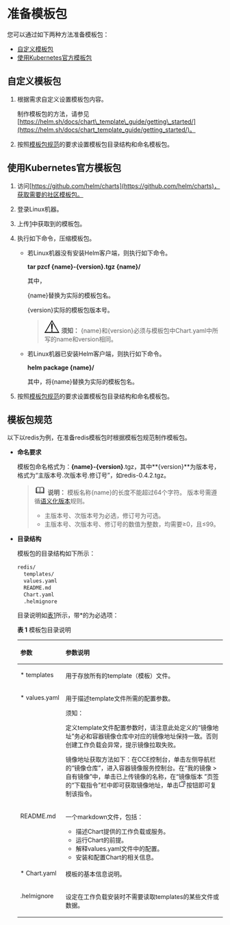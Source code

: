 # 准备模板包<a name="cce_01_0144"></a>

您可以通过如下两种方法准备模板包：

-   [自定义模板包](#s84a75de063eb4fb29387e64d133b0da6)
-   [使用Kubernetes官方模板包](#s5f9699b10586401d81cfebd947cf416f)

## 自定义模板包<a name="s84a75de063eb4fb29387e64d133b0da6"></a>

1.  根据需求自定义设置模板包内容。

    制作模板包的方法，请参见[https://helm.sh/docs/chart\_template\_guide/getting\_started/](https://helm.sh/docs/chart_template_guide/getting_started/)。

2.  按照[模板包规范](#s8af9336c49a44399865c7a0f3149d789)的要求设置模板包目录结构和命名模板包。

## 使用Kubernetes官方模板包<a name="s5f9699b10586401d81cfebd947cf416f"></a>

1.  <a name="l6d35ccf85da74660b802f524cc9e3095"></a>访问[https://github.com/helm/charts](https://github.com/helm/charts)，获取需要的社区模板包。
2.  登录Linux机器。
3.  上传[1](#l6d35ccf85da74660b802f524cc9e3095)中获取到的模板包。
4.  执行如下命令，压缩模板包。
    -   若Linux机器没有安装Helm客户端，则执行如下命令。

        **tar pzcf \{name\}-\{version\}.tgz \{name\}/**

        其中，

        \{name\}替换为实际的模板包名。

        \{version\}实际的模板包版本号。

        >![](public_sys-resources/icon-notice.gif) **须知：** 
        >\{name\}和\{version\}必须与模板包中Chart.yaml中所写的name和version相同。

    -   若Linux机器已安装Helm客户端，则执行如下命令。

        **helm package \{name\}/**

        其中，将\{name\}替换为实际的模板包名。

5.  按照[模板包规范](#s8af9336c49a44399865c7a0f3149d789)的要求设置模板包目录结构和命名模板包。

## 模板包规范<a name="s8af9336c49a44399865c7a0f3149d789"></a>

以下以redis为例，在准备redis模板包时根据模板包规范制作模板包。

-   **命名要求**

    模板包命名格式为：**\{name\}-\{version\}**.tgz，其中**\{version\}**为版本号，格式为“主版本号.次版本号.修订号”，如redis-0.4.2.tgz。

    >![](public_sys-resources/icon-note.gif) **说明：** 
    >模板名称\{name\}的长度不能超过64个字符。
    >版本号需遵循[语义化版本](https://semver.org/lang/zh-CN/)规则。
    >-   主版本号、次版本号为必选，修订号为可选。
    >-   主版本号、次版本号、修订号的数值为整数，均需要≥0，且≤99。

-   **目录结构**

    模板包的目录结构如下所示：

    ```
    redis/
      templates/
      values.yaml
      README.md
      Chart.yaml
      .helmignore
    ```

    目录说明如[表1](#tb7d789a3467e4fe9b4385a51f3460321)所示，带\*的为必选项：    

    **表 1**  模板包目录说明

    <a name="tb7d789a3467e4fe9b4385a51f3460321"></a>
    <table><thead align="left"><tr id="row6784152135012"><th class="cellrowborder" valign="top" width="22%" id="mcps1.2.3.1.1"><p id="p278413212502"><a name="p278413212502"></a><a name="p278413212502"></a>参数</p>
    </th>
    <th class="cellrowborder" valign="top" width="78%" id="mcps1.2.3.1.2"><p id="p20784621115018"><a name="p20784621115018"></a><a name="p20784621115018"></a>参数说明</p>
    </th>
    </tr>
    </thead>
    <tbody><tr id="row37842210500"><td class="cellrowborder" valign="top" width="22%" headers="mcps1.2.3.1.1 "><p id="p1278432119504"><a name="p1278432119504"></a><a name="p1278432119504"></a>* templates</p>
    </td>
    <td class="cellrowborder" valign="top" width="78%" headers="mcps1.2.3.1.2 "><p id="p478412213502"><a name="p478412213502"></a><a name="p478412213502"></a>用于存放所有的template（模板）文件。</p>
    </td>
    </tr>
    <tr id="row147841721185017"><td class="cellrowborder" valign="top" width="22%" headers="mcps1.2.3.1.1 "><p id="p14784172119501"><a name="p14784172119501"></a><a name="p14784172119501"></a>* values.yaml</p>
    </td>
    <td class="cellrowborder" valign="top" width="78%" headers="mcps1.2.3.1.2 "><p id="p1678472115013"><a name="p1678472115013"></a><a name="p1678472115013"></a>用于描述template文件所需的配置参数。</p>
    <div class="notice" id="note11415171194911"><a name="note11415171194911"></a><a name="note11415171194911"></a><span class="noticetitle"> 须知： </span><div class="noticebody"><p id="p394216481648"><a name="p394216481648"></a><a name="p394216481648"></a>定义template文件配置参数时，请注意此处定义的“镜像地址”务必和容器镜像仓库中对应的镜像地址保持一致。否则创建工作负载会异常，提示镜像拉取失败。</p>
    <p id="p04177113498"><a name="p04177113498"></a><a name="p04177113498"></a>镜像地址获取方法如下：在CCE控制台，单击左侧导航栏的“镜像仓库”，进入容器镜像服务控制台。在“我的镜像 &gt; 自有镜像”中，单击已上传镜像的名称，在“镜像版本 ”页签的“下载指令”栏中即可获取镜像地址，单击<a name="image292113414153"></a><a name="image292113414153"></a><span><img id="image292113414153" src="figures/zh-cn_image_0249778542.png"></span>按钮即可复制该指令。</p>
    </div></div>
    </td>
    </tr>
    <tr id="row1078472120505"><td class="cellrowborder" valign="top" width="22%" headers="mcps1.2.3.1.1 "><p id="p1278411218502"><a name="p1278411218502"></a><a name="p1278411218502"></a>README.md</p>
    </td>
    <td class="cellrowborder" valign="top" width="78%" headers="mcps1.2.3.1.2 "><p id="p10784102115505"><a name="p10784102115505"></a><a name="p10784102115505"></a>一个markdown文件，包括：</p>
    <a name="ul778411210502"></a><a name="ul778411210502"></a><ul id="ul778411210502"><li>描述Chart提供的工作负载或服务。</li><li>运行Chart的前提。</li><li>解释values.yaml文件中的配置。</li><li>安装和配置Chart的相关信息。</li></ul>
    </td>
    </tr>
    <tr id="row1678672116506"><td class="cellrowborder" valign="top" width="22%" headers="mcps1.2.3.1.1 "><p id="p6786162113504"><a name="p6786162113504"></a><a name="p6786162113504"></a>* Chart.yaml</p>
    </td>
    <td class="cellrowborder" valign="top" width="78%" headers="mcps1.2.3.1.2 "><p id="p278615212501"><a name="p278615212501"></a><a name="p278615212501"></a>模板的基本信息说明。</p>
    </td>
    </tr>
    <tr id="row97861621175015"><td class="cellrowborder" valign="top" width="22%" headers="mcps1.2.3.1.1 "><p id="p6786921165010"><a name="p6786921165010"></a><a name="p6786921165010"></a>.helmignore</p>
    </td>
    <td class="cellrowborder" valign="top" width="78%" headers="mcps1.2.3.1.2 "><p id="p07861721145013"><a name="p07861721145013"></a><a name="p07861721145013"></a>设定在工作负载安装时不需要读取templates的某些文件或数据。</p>
    </td>
    </tr>
    </tbody>
    </table>


